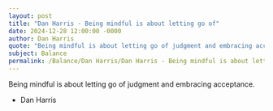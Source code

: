 ```yaml
---
layout: post
title: "Dan Harris - Being mindful is about letting go of"
date: 2024-12-28 12:00:00 -0000
author: Dan Harris
quote: "Being mindful is about letting go of judgment and embracing acceptance."
subject: Balance
permalink: /Balance/Dan Harris/Dan Harris - Being mindful is about letting go of
---
```


Being mindful is about letting go of judgment and embracing acceptance.

- Dan Harris

